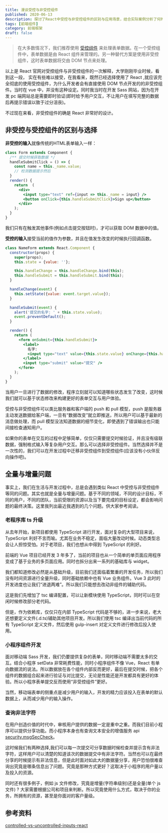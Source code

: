 ```yaml
---
title: 漫谈受控与非受控组件
published: 2020-06-13
description: 探讨了React中受控与非受控组件的区别与应用场景，结合实际案例分析了何时选择受控组件，何时选择非受控组件，帮助开发者更好地理解和应用这两种组件。
tags: [前端组件]
category: 前端框架
draft: false
---
```


>  在大多数情况下，我们推荐使用 [受控组件](https://zh-hans.reactjs.org/docs/forms.html#controlled-components) 来处理表单数据。在一个受控组件中，表单数据是由 React 组件来管理的。另一种替代方案是使用非受控组件，这时表单数据将交由 DOM 节点来处理。

以上是 React 官网对受控组件与非受控组件的一次解释，大学刚刚毕业时候，看到这一段， 实在有些难以接受，在我看来，既然已经选择使用了 React ,就应该完全彻底的使用受控组件，为什么开发者会有直接使用 DOM 节点开发的的非受控组件。当时在 vue 中，并没有这种设定。同时我当时在开发 Sass 网站，因为在开发 pc 端网站总是需要即时验证(即时给予用户交互，不让用户在填写完整的数据后再提示错误以致于过分沮丧)。

不过现在来看，非受控组件的确是 React 非常好的设计。

## 非受控与受控组件的区别与选择

**非受控的输入**就像传统的HTML表单输入一样：

```jsx
class Form extends Component {
  /** 提交时候获取数据 */  
  handleSubmitClick = () => {
    const name = this._name.value;
    // 检测数据提示然后
  }
  render() {
    return  (
      <div>
        <input type="text" ref={input => this._name = input} />
        <button onClick={this.handleSubmitClick}>Sign up</button>
      </div>
    );
  }
}
```

我们只有在触发其他事件(例如点击提交按钮时)，才可以获取 DOM 数据中的值。

**受控的输入**接受当前的值作为参数，并且在值发生改变的时候执行回调函数。

```jsx
class NameForm extends React.Component {
  constructor(props) {
    super(props);
    this.state = {value: ''};

    this.handleChange = this.handleChange.bind(this);
    this.handleSubmit = this.handleSubmit.bind(this);
  }

  handleChange(event) {
    this.setState({value: event.target.value});
  }

  handleSubmit(event) {
    alert('提交的名字: ' + this.state.value);
    event.preventDefault();
  }

  render() {
    return (
      <form onSubmit={this.handleSubmit}>
        <label>
          名字:
          <input type="text" value={this.state.value} onChange={this.handleChange} />
        </label>
        <input type="submit" value="提交" />
      </form>
    );
  }
}
```

当用户一旦进行了数据的修改，程序立刻就可以知道哪些状态发生了改变，这时候我们就可以基于状态修改来构建更好的表单交互与用户体验。

受控与非受控组件可以类比服务器和客户端的 push 和 pull 模型，push 是服务器主动发送数据给客户端，一旦有“数据改变”就立即推送，所以用户可以基于最新的消息做处理，而 pull 模型没法知道数据的细节变化，即使遇到了错误输出也只能间接检查通知用户。

如果你的表单在交互的过程中足够简单，仅仅只需要提交时候验证，并且没有级联数据，强制格式输入等复杂用户交互。那么可以选择非受控组件。当然选择并不是一次性的，我们可以在开发过程中迁移非受控组件到受控组件(应该没有小伙伴反向操作吧)。

## 全量与增量问题

事实上，我们在生活与开发过程中，总是会遇到类似 React 中受控与非受控组件等同的问题。其实也就是全量与增量问题。基于不同的领域，不同的设计目标，不同的用户，不同的团队，当前受限的资源以及当下要完成的目标设定，都会影响问题的最终决策。这里我列出最近我遇到的几个问题。供大家参考阅读。

### 老程序库 ts 升级

从去年开始，新项目都使用 TypeScript 进行开发，面对复杂的大型项目来说，TypeScript 利好不言而喻。尤其在业务不稳定，面临大量改动时候。动态类型总会让人担惊受怕。对于老项目，我们也想从中得到 TypeScript 的利好。

前端的 Vue 项目已经开发 3 年多了，当前的项目也从一个简单的单页面应用程序变成了基于业务的多页面应用。同时也拆分出来一系列的基础库与 widget。

我们都知道修改必然是从基础升级，目前我们还面临着繁重的开发任务，所以我们没有时间资源进行全量升级，同时基础依赖中也有 Vue 业务组件。Vue 3 此时的开发进度也让我们“进退两难”。所以我们只能想去改动非组件的辅助代码。

这是我们先增加了 tsc 编译配置，可以让新模块使用 TypeScript，同时可以在空闲时候修改部分老代码。

但是，作为依赖库，仅仅只在内部 TypeScript 代码是不够的，进一步来说，老大还想要定义文件(.d.ts)辅助其他项目开发。所以我们使用 tsc 编译出当前代码的所有 TypeScript 定义文件，然后使用 gulp-insert 对定义文件进行修改后投入使用。

### 小程序组件开发

面对移动端 Sass 开发，我们仍要提供复杂的表单，同时移动端不需要太多的交互。结合小程序 setData 非常耗费性能，同时小程序组件不像 Vue，React 有单向数据流的说法。所以数据放在各个组件内部反而更好，最后在提交时候，把各个组件的数据组合起来进行验证与对比提交，无论是性能还是开发都具有更好的体验。所以小程序表单提交反而使用“非受控组件”更好。

当然，移动端表单的侧重点是减少用户的输入，开发的精力应该投入在表单的默认数据上，从而减少用户的输入操作。

### 查询非法字符

在用户创造价值的时代中，审核用户提供的数据一定是重中之重。而我们目前小程序可以提供分享功能。而小程序本身也有查询文本安全的增值服务 api [security.msgSecCheck](https://developers.weixin.qq.com/community/servicemarket/detail/00040275a14468e0e689194b251015)。

这时候我们有两种选择,我们可以每一次提交可分享数据时候检查并提示含有非法字符，这样用户可以清楚的知道该次的数据提交中有非法字符。当然也可以在最终分享的时候提示有非法信息，但是此时面对如此大的数据量分享，用户恐怕很难查询出究竟是哪条信息出了问题。究竟是那种方式更好？这取决于小程序的用户量以及投入的资源。

同时还有很多例子，例如 js 文件修改，究竟是增量(字符串级别)还是全量(单个 js 文件) ? 大家需要根据公司和项目来判断。所以究竟使用什么方式，取决于你的业务，所拥有的资源，甚至是你面对的客户量级。

## 参考资料

[controlled-vs-uncontrolled-inputs-react](https://goshakkk.name/controlled-vs-uncontrolled-inputs-react/)